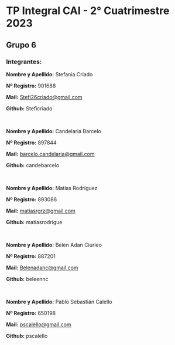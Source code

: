 # TP Integral CAI - 2° Cuatrimestre 2023
## Grupo 6

### Integrantes:
**Nombre y Apellido:** Stefania Criado

**Nº Registro:** 901688

**Mail:** Stefi26criado@gmail.com

**Github:** Steficriado

<br>

**Nombre y Apellido:** Candelaria Barcelo

**Nº Registro:** 897844

**Mail:** barcelo.candelaria@gmail.com

**Github:** candebarcelo  

<br>

**Nombre y Apellido:** Matías Rodríguez

**Nº Registro:** 893086

**Mail:** matiasrgrz@gmail.com

**Github:** matiasrodrigue  

<br>

**Nombre y Apellido:** Belen Adan Ciurleo

**Nº Registro:** 887201

**Mail:** Belenadanc@gmail.com

**Github:** beleennc  

<br>

**Nombre y Apellido:** Pablo Sebastián Calello

**Nº Registro:** 650198

**Mail:** pscalello@gmail.com

**Github:** pscalello  
